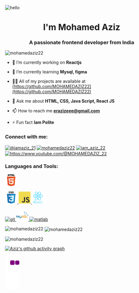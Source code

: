 <img align="center" alt="hello" src="https://www.google.com/url?sa=i&url=https%3A%2F%2Fgraphics-cafe.tumblr.com%2Fpost%2F683816019644579840&psig=AOvVaw0vz1YREf49u1gBP6PHGFyl&ust=1729028445706000&source=images&cd=vfe&opi=89978449&ved=0CBMQjRxqFwoTCNjuzofrjokDFQAAAAAdAAAAABAJ"/><h1 align="center"> I'm Mohamed Aziz </h1>
<h3 align="center">A passionate frontend developer from India</h3>


<p align="left"> <img src="https://komarev.com/ghpvc/?username=mohamedaziz22&label=Profile%20views&color=0e75b6&style=flat" alt="mohamedaziz22"/> </p>
<img align="right" alt="" height="400" src="https://i.pinimg.com/originals/09/c6/29/09c62903beeba336dc9da76eb5c9a107.gif" />

- 🔭 I’m currently working on **Reactjs**

- 🌱 I’m currently learning **Mysql, figma**

- 👨‍💻 All of my projects are available at [https://github.com/MOHAMEDAZIZ22](https://github.com/MOHAMEDAZIZ22)

- 💬 Ask me about **HTML, CSS, Java Script, React JS**

- 📫 How to reach me **erazizeee@gmail.com**

- ⚡ Fun fact **Iam Polite**

<h3 align="left">Connect with me:</h3>
<p align="left">
<a href="https://twitter.com/@iamaziz_21" target="blank"><img align="center" src="https://raw.githubusercontent.com/rahuldkjain/github-profile-readme-generator/master/src/images/icons/Social/twitter.svg" alt="@iamaziz_21" height="30" width="40" /></a>
<a href="https://codesandbox.com/mohamedaziz22" target="blank"><img align="center" src="https://raw.githubusercontent.com/rahuldkjain/github-profile-readme-generator/master/src/images/icons/Social/codesandbox.svg" alt="mohamedaziz22" height="30" width="40" /></a>
<a href="https://instagram.com/iam_aziz_22" target="blank"><img align="center" src="https://raw.githubusercontent.com/rahuldkjain/github-profile-readme-generator/master/src/images/icons/Social/instagram.svg" alt="iam_aziz_22" height="30" width="40" /></a>
<a href="https://www.youtube.com/@MOHAMEDAZIZ_22/featured" target="blank"><img align="center" src="https://raw.githubusercontent.com/rahuldkjain/github-profile-readme-generator/master/src/images/icons/Social/youtube.svg" alt="https://www.youtube.com/@MOHAMEDAZIZ_22" height="30" width="40" /></a>
</p>

<h3 align="left">Languages and Tools:</h3>
<a href="https://www.w3.org/html/" target="_blank" rel="noreferrer"> <img src="https://raw.githubusercontent.com/devicons/devicon/master/icons/html5/html5-original-wordmark.svg" alt="html5" width="40" height="40"/> </a>  <p align="left"> <a href="https://www.w3schools.com/css/" target="_blank" rel="noreferrer"> <img src="https://raw.githubusercontent.com/devicons/devicon/master/icons/css3/css3-original-wordmark.svg" alt="css3" width="40" height="40"/> </a> <a href="https://developer.mozilla.org/en-US/docs/Web/JavaScript" target="_blank" rel="noreferrer"> <img src="https://raw.githubusercontent.com/devicons/devicon/master/icons/javascript/javascript-original.svg" alt="javascript" width="40" height="40"/> </a> <a href="https://reactjs.org/" target="_blank" rel="noreferrer"> <img src="https://raw.githubusercontent.com/devicons/devicon/master/icons/react/react-original-wordmark.svg" alt="react" width="40" height="40"/> </a> </p>


<a href="https://git-scm.com/" target="_blank" rel="noreferrer"> <img src="https://www.vectorlogo.zone/logos/git-scm/git-scm-icon.svg" alt="git" width="40" height="40"/> </a>  <a href="https://www.mysql.com/" target="_blank" rel="noreferrer"> <img src="https://raw.githubusercontent.com/devicons/devicon/master/icons/mysql/mysql-original-wordmark.svg" alt="mysql" width="40" height="40"/> </a>  <a href="https://www.mathworks.com/" target="_blank" rel="noreferrer"> <img src="https://upload.wikimedia.org/wikipedia/commons/2/21/Matlab_Logo.png" alt="matlab" width="40" height="40"/> </a>




<p><img align="left" src="https://github-readme-stats.vercel.app/api/top-langs?username=mohamedaziz22&show_icons=true&locale=en&layout=compact" alt="mohamedaziz22" /></p>

<p>&nbsp;<img align="center" src="https://github-readme-stats.vercel.app/api?username=mohamedaziz22&show_icons=true&locale=en" alt="mohamedaziz22" /></p>

<p><img align="center" src="https://github-readme-streak-stats.herokuapp.com/?user=mohamedaziz22&" alt="mohamedaziz22" /></p>


[![Aziz's github activity graph](https://activity-graph.herokuapp.com/graph?username=MOHAMEDAZIZ22&theme=merko)](https://github.com/MOHAMEDAZIZ22/github-readme-activity-graph)


![snake gif](https://github.com/MOHAMEDAZIZ22/MOHAMEDAZIZ22/blob/output/github-contribution-grid-snake.gif)

